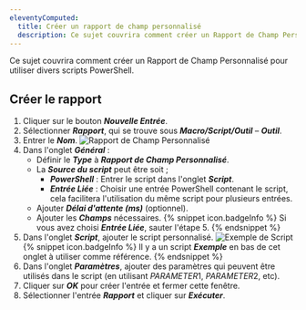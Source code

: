 ```yaml
---
eleventyComputed:
  title: Créer un rapport de champ personnalisé
  description: Ce sujet couvrira comment créer un Rapport de Champ Personnalisé pour utiliser divers scripts PowerShell.
---
```

Ce sujet couvrira comment créer un Rapport de Champ Personnalisé pour utiliser divers scripts PowerShell.

## Créer le rapport
1. Cliquer sur le bouton ***Nouvelle Entrée***.
1. Sélectionner ***Rapport***, qui se trouve sous ***Macro/Script/Outil*** – ***Outil***.
1. Entrer le ***Nom***.
![Rapport de Champ Personnalisé](https://cdnweb.devolutions.net/docs/docs_en_kb_KB0138.png)
1. Dans l'onglet ***Général*** :
    * Définir le ***Type*** à ***Rapport de Champ Personnalisé***.
    * La ***Source du script*** peut être soit ;
        * ***PowerShell*** : Entrer le script dans l'onglet ***Script***.
        * ***Entrée Liée*** : Choisir une entrée PowerShell contenant le script, cela facilitera l'utilisation du même script pour plusieurs entrées.
    * Ajouter ***Délai d'attente (ms)*** (optionnel).
    * Ajouter les ***Champs*** nécessaires.
   {% snippet icon.badgeInfo %}
   Si vous avez choisi ***Entrée Liée***, sauter l'étape 5.
   {% endsnippet %}
1. Dans l'onglet ***Script***, ajouter le script personnalisé.
![Exemple de Script](https://cdnweb.devolutions.net/docs/docs_en_kb_KB0139.png)
   {% snippet icon.badgeInfo %}
   Il y a un script ***Exemple*** en bas de cet onglet à utiliser comme référence.
   {% endsnippet %}
1. Dans l'onglet ***Paramètres***, ajouter des paramètres qui peuvent être utilisés dans le script (en utilisant $PARAMETER1$, $PARAMETER2$, etc).
1. Cliquer sur ***OK*** pour créer l'entrée et fermer cette fenêtre.
1. Sélectionner l'entrée ***Rapport*** et cliquer sur ***Exécuter***.

